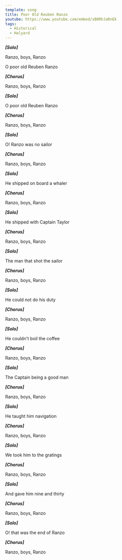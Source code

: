 ```yaml
---
template: song
title: Poor Old Reuben Ranzo
youtube: https://www.youtube.com/embed/xB0RhJaRnEk
tags:
  - Historical
  - Halyard
---
```

***\[Solo]***

Ranzo, boys, Ranzo

O poor old Reuben Ranzo

***\[Chorus]***

Ranzo, boys, Ranzo

***\[Solo]***

O poor old Reuben Ranzo

***\[Chorus]***

Ranzo, boys, Ranzo

***\[Solo]***

O! Ranzo was no sailor

***\[Chorus]***

Ranzo, boys, Ranzo

***\[Solo]***

He shipped on board a whaler

***\[Chorus]***

Ranzo, boys, Ranzo

***\[Solo]***

He shipped with Captain Taylor

***\[Chorus]***

Ranzo, boys, Ranzo

***\[Solo]***

The man that shot the sailor

***\[Chorus]***

Ranzo, boys, Ranzo

***\[Solo]***

He could not do his duty

***\[Chorus]***

Ranzo, boys, Ranzo

***\[Solo]***

He couldn't boil the coffee

***\[Chorus]***

Ranzo, boys, Ranzo

***\[Solo]***

The Captain being a good man

***\[Chorus]***

Ranzo, boys, Ranzo

***\[Solo]***

He taught him navigation

***\[Chorus]***

Ranzo, boys, Ranzo

***\[Solo]***

We took him to the gratings

***\[Chorus]***

Ranzo, boys, Ranzo

***\[Solo]***

And gave him nine and thirty

***\[Chorus]***

Ranzo, boys, Ranzo

***\[Solo]***

O! that was the end of Ranzo

***\[Chorus]***

Ranzo, boys, Ranzo